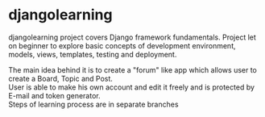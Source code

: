 # djangolearning

djangolearning project covers Django framework fundamentals.
Project let on beginner to explore basic concepts of development environment, models, views, templates, testing and deployment.
<br>

The main idea behind it is to create a "forum" like app which allows user to create a Board, Topic and Post.<br>
User is able to make his own account and edit it freely and is protected by E-mail and token generator.<br>
Steps of learning process are in separate branches

